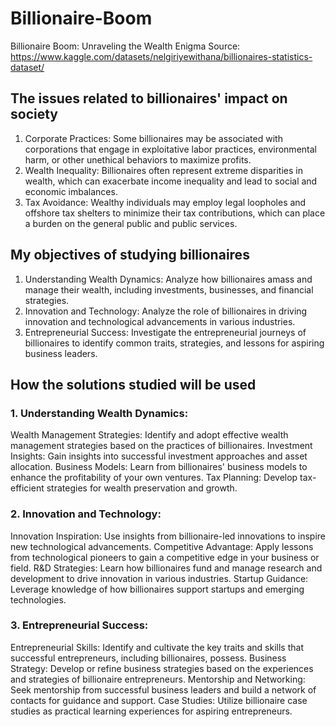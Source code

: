 # Billionaire-Boom
Billionaire Boom: Unraveling the Wealth Enigma
Source: https://www.kaggle.com/datasets/nelgiriyewithana/billionaires-statistics-dataset/

## The issues related to billionaires' impact on society
1. Corporate Practices: Some billionaires may be associated with corporations that engage in exploitative labor practices, environmental harm, or other unethical behaviors to maximize profits.
2. Wealth Inequality: Billionaires often represent extreme disparities in wealth, which can exacerbate income inequality and lead to social and economic imbalances.
3. Tax Avoidance: Wealthy individuals may employ legal loopholes and offshore tax shelters to minimize their tax contributions, which can place a burden on the general public and public services.

## My objectives of studying billionaires
1. Understanding Wealth Dynamics: Analyze how billionaires amass and manage their wealth, including investments, businesses, and financial strategies.
2. Innovation and Technology: Analyze the role of billionaires in driving innovation and technological advancements in various industries.
3. Entrepreneurial Success: Investigate the entrepreneurial journeys of billionaires to identify common traits, strategies, and lessons for aspiring business leaders.

## How the solutions studied will be used
### 1. Understanding Wealth Dynamics:
Wealth Management Strategies: Identify and adopt effective wealth management strategies based on the practices of billionaires.
Investment Insights: Gain insights into successful investment approaches and asset allocation.
Business Models: Learn from billionaires' business models to enhance the profitability of your own ventures.
Tax Planning: Develop tax-efficient strategies for wealth preservation and growth.
### 2. Innovation and Technology:
Innovation Inspiration: Use insights from billionaire-led innovations to inspire new technological advancements.
Competitive Advantage: Apply lessons from technological pioneers to gain a competitive edge in your business or field.
R&D Strategies: Learn how billionaires fund and manage research and development to drive innovation in various industries.
Startup Guidance: Leverage knowledge of how billionaires support startups and emerging technologies.
### 3. Entrepreneurial Success: 
Entrepreneurial Skills: Identify and cultivate the key traits and skills that successful entrepreneurs, including billionaires, possess.
Business Strategy: Develop or refine business strategies based on the experiences and strategies of billionaire entrepreneurs.
Mentorship and Networking: Seek mentorship from successful business leaders and build a network of contacts for guidance and support.
Case Studies: Utilize billionaire case studies as practical learning experiences for aspiring entrepreneurs.
